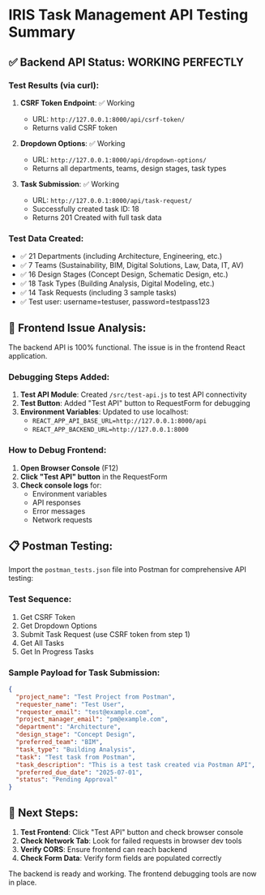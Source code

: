 # IRIS Task Management API Testing Summary

## ✅ Backend API Status: WORKING PERFECTLY

### Test Results (via curl):

1. **CSRF Token Endpoint**: ✅ Working
   - URL: `http://127.0.0.1:8000/api/csrf-token/`
   - Returns valid CSRF token

2. **Dropdown Options**: ✅ Working  
   - URL: `http://127.0.0.1:8000/api/dropdown-options/`
   - Returns all departments, teams, design stages, task types

3. **Task Submission**: ✅ Working
   - URL: `http://127.0.0.1:8000/api/task-request/`
   - Successfully created task ID: 18
   - Returns 201 Created with full task data

### Test Data Created:
- ✅ 21 Departments (including Architecture, Engineering, etc.)
- ✅ 7 Teams (Sustainability, BIM, Digital Solutions, Law, Data, IT, AV)
- ✅ 16 Design Stages (Concept Design, Schematic Design, etc.)
- ✅ 18 Task Types (Building Analysis, Digital Modeling, etc.)
- ✅ 14 Task Requests (including 3 sample tasks)
- ✅ Test user: username=testuser, password=testpass123

## 🔧 Frontend Issue Analysis:

The backend API is 100% functional. The issue is in the frontend React application.

### Debugging Steps Added:

1. **Test API Module**: Created `/src/test-api.js` to test API connectivity
2. **Test Button**: Added "Test API" button to RequestForm for debugging
3. **Environment Variables**: Updated to use localhost:
   - `REACT_APP_API_BASE_URL=http://127.0.0.1:8000/api`
   - `REACT_APP_BACKEND_URL=http://127.0.0.1:8000`

### How to Debug Frontend:

1. **Open Browser Console** (F12)
2. **Click "Test API" button** in the RequestForm
3. **Check console logs** for:
   - Environment variables
   - API responses
   - Error messages
   - Network requests

## 📋 Postman Testing:

Import the `postman_tests.json` file into Postman for comprehensive API testing:

### Test Sequence:
1. Get CSRF Token
2. Get Dropdown Options  
3. Submit Task Request (use CSRF token from step 1)
4. Get All Tasks
5. Get In Progress Tasks

### Sample Payload for Task Submission:
```json
{
  "project_name": "Test Project from Postman",
  "requester_name": "Test User",
  "requester_email": "test@example.com",
  "project_manager_email": "pm@example.com",
  "department": "Architecture",
  "design_stage": "Concept Design", 
  "preferred_team": "BIM",
  "task_type": "Building Analysis",
  "task": "Test task from Postman",
  "task_description": "This is a test task created via Postman API",
  "preferred_due_date": "2025-07-01",
  "status": "Pending Approval"
}
```

## 🎯 Next Steps:

1. **Test Frontend**: Click "Test API" button and check browser console
2. **Check Network Tab**: Look for failed requests in browser dev tools
3. **Verify CORS**: Ensure frontend can reach backend
4. **Check Form Data**: Verify form fields are populated correctly

The backend is ready and working. The frontend debugging tools are now in place.
